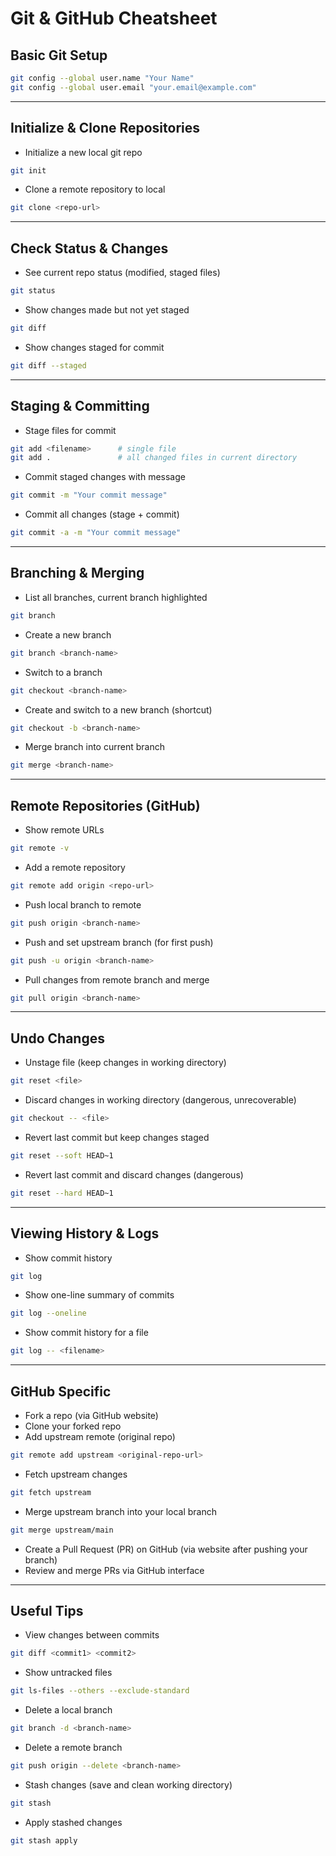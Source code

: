 
# Git & GitHub Cheatsheet

## Basic Git Setup
```bash
git config --global user.name "Your Name"
git config --global user.email "your.email@example.com"
```

---

## Initialize & Clone Repositories

- Initialize a new local git repo
```bash
git init
```

- Clone a remote repository to local
```bash
git clone <repo-url>
```

---

## Check Status & Changes

- See current repo status (modified, staged files)
```bash
git status
```

- Show changes made but not yet staged
```bash
git diff
```

- Show changes staged for commit
```bash
git diff --staged
```

---

## Staging & Committing

- Stage files for commit
```bash
git add <filename>      # single file
git add .               # all changed files in current directory
```

- Commit staged changes with message
```bash
git commit -m "Your commit message"
```

- Commit all changes (stage + commit)
```bash
git commit -a -m "Your commit message"
```

---

## Branching & Merging

- List all branches, current branch highlighted
```bash
git branch
```

- Create a new branch
```bash
git branch <branch-name>
```

- Switch to a branch
```bash
git checkout <branch-name>
```

- Create and switch to a new branch (shortcut)
```bash
git checkout -b <branch-name>
```

- Merge branch into current branch
```bash
git merge <branch-name>
```

---

## Remote Repositories (GitHub)

- Show remote URLs
```bash
git remote -v
```

- Add a remote repository
```bash
git remote add origin <repo-url>
```

- Push local branch to remote
```bash
git push origin <branch-name>
```

- Push and set upstream branch (for first push)
```bash
git push -u origin <branch-name>
```

- Pull changes from remote branch and merge
```bash
git pull origin <branch-name>
```

---

## Undo Changes

- Unstage file (keep changes in working directory)
```bash
git reset <file>
```

- Discard changes in working directory (dangerous, unrecoverable)
```bash
git checkout -- <file>
```

- Revert last commit but keep changes staged
```bash
git reset --soft HEAD~1
```

- Revert last commit and discard changes (dangerous)
```bash
git reset --hard HEAD~1
```

---

## Viewing History & Logs

- Show commit history
```bash
git log
```

- Show one-line summary of commits
```bash
git log --oneline
```

- Show commit history for a file
```bash
git log -- <filename>
```

---

## GitHub Specific

- Fork a repo (via GitHub website)
- Clone your forked repo
- Add upstream remote (original repo)
```bash
git remote add upstream <original-repo-url>
```

- Fetch upstream changes
```bash
git fetch upstream
```

- Merge upstream branch into your local branch
```bash
git merge upstream/main
```

- Create a Pull Request (PR) on GitHub (via website after pushing your branch)
- Review and merge PRs via GitHub interface

---

## Useful Tips

- View changes between commits
```bash
git diff <commit1> <commit2>
```

- Show untracked files
```bash
git ls-files --others --exclude-standard
```

- Delete a local branch
```bash
git branch -d <branch-name>
```

- Delete a remote branch
```bash
git push origin --delete <branch-name>
```

- Stash changes (save and clean working directory)
```bash
git stash
```

- Apply stashed changes
```bash
git stash apply
```
